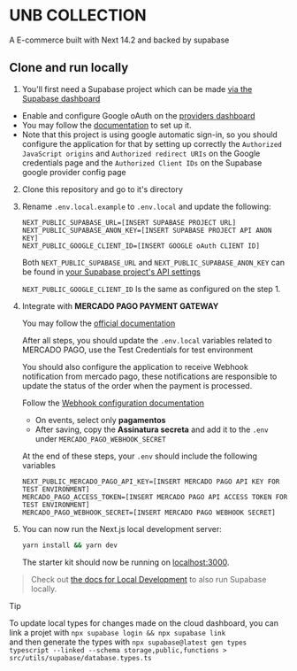 # UNB COLLECTION

A E-commerce built with Next 14.2 and backed by supabase

## Clone and run locally

1. You'll first need a Supabase project which can be made [via the Supabase dashboard](https://database.new)

- Enable and configure Google oAuth on the [providers dashboard](https://supabase.com/dashboard/project/_/auth/providers)
- You may follow the [documentation](https://supabase.com/docs/guides/auth/social-login/auth-google?queryGroups=environment&environment=client&queryGroups=framework&framework=nextjs#prerequisites) to set up it.
- Note that this project is using google automatic sign-in, so you should configure the application for that by setting up correctly the `Authorized JavaScript origins` and `Authorized redirect URIs` on the Google credentials page and the `Authorized Client IDs` on the Supabase google provider config page

2. Clone this repository and go to it's directory

3. Rename `.env.local.example` to `.env.local` and update the following:

   ```
   NEXT_PUBLIC_SUPABASE_URL=[INSERT SUPABASE PROJECT URL]
   NEXT_PUBLIC_SUPABASE_ANON_KEY=[INSERT SUPABASE PROJECT API ANON KEY]
   NEXT_PUBLIC_GOOGLE_CLIENT_ID=[INSERT GOOGLE oAuth CLIENT ID]
   ```

   Both `NEXT_PUBLIC_SUPABASE_URL` and `NEXT_PUBLIC_SUPABASE_ANON_KEY` can be found in [your Supabase project's API settings](https://app.supabase.com/project/_/settings/api)

   `NEXT_PUBLIC_GOOGLE_CLIENT_ID` Is the same as configured on the step 1.

4. Integrate with **MERCADO PAGO PAYMENT GATEWAY**

   You may follow the [official documentation](https://www.mercadopago.com.br/developers/pt/docs/checkout-pro/requirements)

   After all steps, you should update the `.env.local` variables related to MERCADO PAGO, use the Test Credentials for test environment

   You should also configure the application to receive Webhook notification from mercado pago, these notifications are responsible to update the status of the order when the payment is processed.

   Follow the [Webhook configuration documentation](https://www.mercadopago.com.br/developers/pt/docs/your-integrations/notifications/webhooks#configuraoatravsdopaineldodesenvolvedor)

   - On events, select only **pagamentos**
   - After saving, copy the **Assinatura secreta** and add it to the `.env` under `MERCADO_PAGO_WEBHOOK_SECRET`

   At the end of these steps, your `.env` should include the following variables

   ```
   NEXT_PUBLIC_MERCADO_PAGO_API_KEY=[INSERT MERCADO PAGO API KEY FOR TEST ENVIRONMENT]
   MERCADO_PAGO_ACCESS_TOKEN=[INSERT MERCADO PAGO API ACCESS TOKEN FOR TEST ENVIRONMENT]
   MERCADO_PAGO_WEBHOOK_SECRET=[INSERT MERCADO PAGO WEBHOOK SECRET]
   ```

5. You can now run the Next.js local development server:

   ```bash
   yarn install && yarn dev
   ```

   The starter kit should now be running on [localhost:3000](http://localhost:3000/).

> Check out [the docs for Local Development](https://supabase.com/docs/guides/getting-started/local-development) to also run Supabase locally.

> [!TIP]
> To update local types for changes made on the cloud dashboard, you can link a projet with
> `npx supabase login && npx supabase link`  
> and then generate the types with
> `npx supabase@latest gen types typescript --linked --schema storage,public,functions > src/utils/supabase/database.types.ts`
